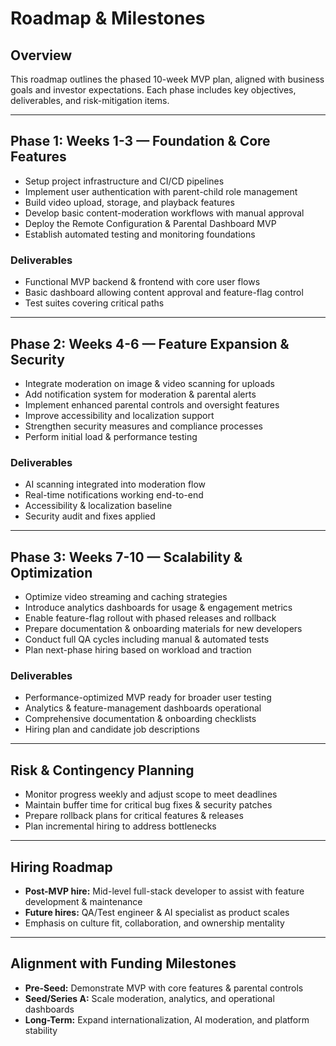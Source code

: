 # Roadmap & Milestones

## Overview

This roadmap outlines the phased 10-week MVP plan, aligned with business goals and investor expectations. Each phase includes key objectives, deliverables, and risk-mitigation items.

---

## Phase 1: Weeks 1-3 — Foundation & Core Features

- Setup project infrastructure and CI/CD pipelines  
- Implement user authentication with parent-child role management  
- Build video upload, storage, and playback features  
- Develop basic content-moderation workflows with manual approval  
- Deploy the Remote Configuration & Parental Dashboard MVP  
- Establish automated testing and monitoring foundations

### Deliverables

- Functional MVP backend & frontend with core user flows  
- Basic dashboard allowing content approval and feature-flag control  
- Test suites covering critical paths

---

## Phase 2: Weeks 4-6 — Feature Expansion & Security

- Integrate moderation on image & video scanning for uploads  
- Add notification system for moderation & parental alerts  
- Implement enhanced parental controls and oversight features  
- Improve accessibility and localization support  
- Strengthen security measures and compliance processes  
- Perform initial load & performance testing

### Deliverables

- AI scanning integrated into moderation flow  
- Real-time notifications working end-to-end  
- Accessibility & localization baseline  
- Security audit and fixes applied

---

## Phase 3: Weeks 7-10 — Scalability & Optimization

- Optimize video streaming and caching strategies  
- Introduce analytics dashboards for usage & engagement metrics  
- Enable feature-flag rollout with phased releases and rollback  
- Prepare documentation & onboarding materials for new developers  
- Conduct full QA cycles including manual & automated tests  
- Plan next-phase hiring based on workload and traction

### Deliverables

- Performance-optimized MVP ready for broader user testing  
- Analytics & feature-management dashboards operational  
- Comprehensive documentation & onboarding checklists  
- Hiring plan and candidate job descriptions

---

## Risk & Contingency Planning

- Monitor progress weekly and adjust scope to meet deadlines  
- Maintain buffer time for critical bug fixes & security patches  
- Prepare rollback plans for critical features & releases  
- Plan incremental hiring to address bottlenecks

---

## Hiring Roadmap

- **Post-MVP hire:** Mid-level full-stack developer to assist with feature development & maintenance  
- **Future hires:** QA/Test engineer & AI specialist as product scales  
- Emphasis on culture fit, collaboration, and ownership mentality

---

## Alignment with Funding Milestones

- **Pre-Seed:** Demonstrate MVP with core features & parental controls  
- **Seed/Series A:** Scale moderation, analytics, and operational dashboards  
- **Long-Term:** Expand internationalization, AI moderation, and platform stability 